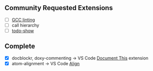 ## Community Requested Extensions

- [ ] [GCC linting](https://atom.io/packages/linter-gcc)
- [ ] call hierarchy
- [ ] [todo-show](https://atom.io/packages/todo-show)

## Complete

- [x] docblockr, doxy-commenting -> VS Code [Document This](https://marketplace.visualstudio.com/items?itemName=joelday.docthis) extension
- [x] atom-alignment -> VS Code [Align](https://marketplace.visualstudio.com/items?itemName=steve8708.Align)